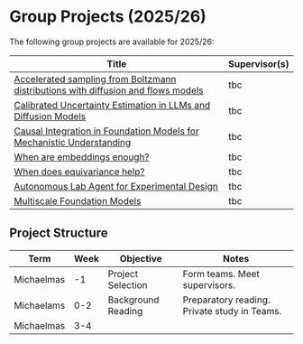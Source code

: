 # Group Projects (2025/26)

The following group projects are available for 2025/26:

| Title | Supervisor(s) | 
| ----- | ------------- |
| [Accelerated sampling from Boltzmann distributions with diffusion and flows models](boltzmann.md) | tbc |
| [Calibrated Uncertainty Estimation in LLMs and Diffusion Models](calibrated_uncertainty.md) | tbc | 
| [Causal Integration in Foundation Models for Mechanistic Understanding](causal_integration.md) | tbc | 
| [When are embeddings enough?](embeddings.md) | tbc | 
| [When does equivariance help?](equivariance.md) | tbc | 
| [Autonomous Lab Agent for Experimental Design](labagent.md) | tbc |
| [Multiscale Foundation Models](multiscale_foundation.md) | tbc | 

## Project Structure

| Term | Week | Objective | Notes |
| ---- | ---- | --------- | ----- |
| Michaelmas | -1 | Project Selection | Form teams. Meet supervisors. |
| Michaelams | 0-2 | Background Reading | Preparatory reading. Private study in Teams. |
| Michaelmas | 3-4 | 












